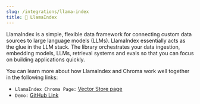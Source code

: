 ```yaml
---
slug: /integrations/llama-index
title: 🦙 LlamaIndex
---
```


LlamaIndex is a simple, flexible data framework for connecting custom data sources to large language models (LLMs). LlamaIndex essentially acts as the glue in the LLM stack. The library orchestrates your data ingestion, embedding models, LLMs, retrieval systems and evals so that you can focus on building applications quickly.

You can learn more about how LlamaIndex and Chroma work well together in the following links:
- `LlamaIndex Chroma Page:` [Vector Store page](https://docs.llamaindex.ai/en/stable/examples/vector_stores/ChromaIndexDemo.html)
- `Demo:` [GitHub Link](https://github.com/jerryjliu/llama_index/blob/main/docs/examples/vector_stores/ChromaIndexDemo.ipynb)

